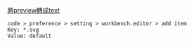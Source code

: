
[將preview轉成text](https://www.reddit.com/r/vscode/comments/1ibntfy/svg_files_open_as_previews_i_want_them_to_open_as/)
```
code > preference > setting > workbench.editor > add item 
Key: *.svg
Value: default
```
